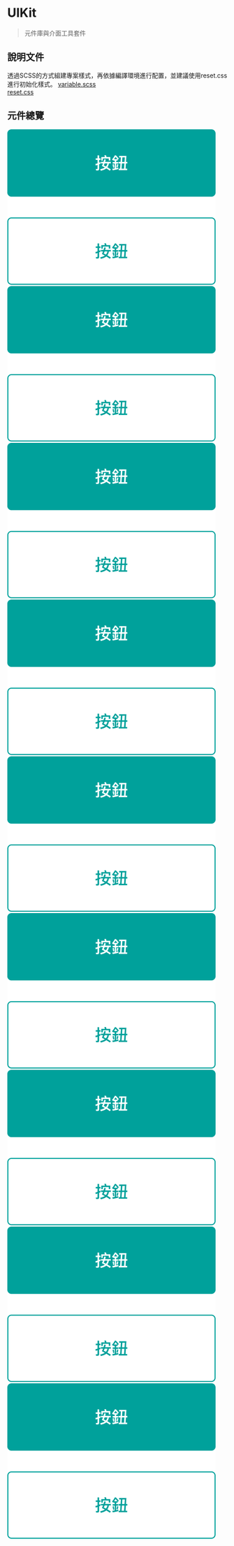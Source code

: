 # UIKit
> 元件庫與介面工具套件

## 說明文件
透過SCSS的方式組建專案樣式，再依據編譯環境進行配置，並建議使用reset.css進行初始化樣式。
<a class="btnLine" href="#">variable.scss</a><br>
<a class="btnLine" href="#">reset.css</a>

## 元件總覽

<div class="container mx-auto my-8 px-4">
  <div class="row">
    <div class="col-sm-6 col-lg-3 mx-2 my-2">
        <img src="./overview/img/overview-uikit01.png" alt="">
    </div>
    <div class="col-sm-6 col-lg-3 mx-2 my-2">
        <img src="./overview/img/overview-uikit01.png" alt="">
    </div>
    <div class="col-sm-6 col-lg-3 mx-2 my-2">
        <img src="./overview/img/overview-uikit01.png" alt="">
    </div>
    <div class="col-sm-6 col-lg-3 mx-2 my-2">
        <img src="./overview/img/overview-uikit01.png" alt="">
    </div>
    <div class="col-sm-6 col-lg-3 mx-2 my-2">
        <img src="./overview/img/overview-uikit01.png" alt="">
    </div>
    <div class="col-sm-6 col-lg-3 mx-2 my-2">
        <img src="./overview/img/overview-uikit01.png" alt="">
    </div>
    <div class="col-sm-6 col-lg-3 mx-2 my-2">
        <img src="./overview/img/overview-uikit01.png" alt="">
    </div>
    <div class="col-sm-6 col-lg-3 mx-2 my-2">
        <img src="./overview/img/overview-uikit01.png" alt="">
    </div>
    <div class="col-sm-6 col-lg-3 mx-2 my-2">
        <img src="./overview/img/overview-uikit01.png" alt="">
    </div>
  </div>
</div>
